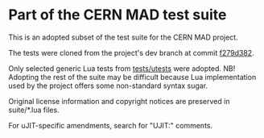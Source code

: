 # Part of the CERN MAD test suite

This is an adopted subset of the test suite for the CERN MAD project.

The tests were cloned from the project's dev branch at commit
[f279d382](https://github.com/MethodicalAcceleratorDesign/MAD/commit/f279d382ebc7168775df50ca20ecbc219c29c149).

Only selected generic Lua tests from
[tests/utests](https://github.com/MethodicalAcceleratorDesign/MAD/tree/dev/tests/utests)
were adopted. NB! Adopting the rest of the suite may be difficult because
Lua implementation used by the project offers some non-standard syntax sugar.

Original license information and copyright notices are preserved in
suite/*.lua files.

For uJIT-specific amendments, search for "UJIT:" comments.
